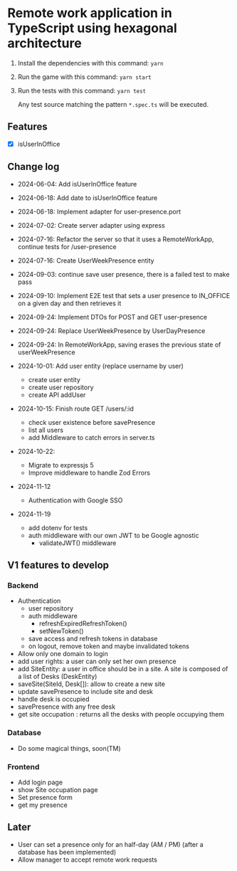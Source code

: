 # Remote work application in TypeScript using hexagonal architecture

1. Install the dependencies with this command: `yarn`
2. Run the game with this command: `yarn start`
3. Run the tests with this command: `yarn test`

   Any test source matching the pattern `*.spec.ts` will be executed.

## Features

- [x] isUserInOffice

## Change log

- 2024-06-04: Add isUserInOffice feature
- 2024-06-18: Add date to isUserInOffice feature
- 2024-06-18: Implement adapter for user-presence.port
- 2024-07-02: Create server adapter using express
- 2024-07-16: Refactor the server so that it uses a RemoteWorkApp, continue tests for /user-presence
- 2024-07-16: Create UserWeekPresence entity
- 2024-09-03: continue save user presence, there is a failed test to make pass
- 2024-09-10: Implement E2E test that sets a user presence to IN_OFFICE on a given day and then retrieves it
- 2024-09-24: Implement DTOs for POST and GET user-presence
- 2024-09-24: Replace UserWeekPresence by UserDayPresence
- 2024-09-24: In RemoteWorkApp, saving erases the previous state of userWeekPresence
- 2024-10-01: Add user entity (replace username by user)
  - create user entity
  - create user repository
  - create API addUser
- 2024-10-15: Finish route GET /users/:id

  - check user existence before savePresence
  - list all users
  - add Middleware to catch errors in server.ts

- 2024-10-22:

  - Migrate to expressjs 5
  - Improve middleware to handle Zod Errors

- 2024-11-12
  - Authentication with Google SSO

- 2024-11-19
  - add dotenv for tests 
  - auth middleware with our own JWT to be Google agnostic
    - validateJWT() middleware

## V1 features to develop

### Backend

- Authentication
  - user repository
  - auth middleware
    - refreshExpiredRefreshToken()
    - setNewToken()
  - save access and refresh tokens in database
  - on logout, remove token and maybe invalidated tokens
- Allow only one domain to login
- add user rights: a user can only set her own presence
- add SiteEntity: a user in office should be in a site. A site is composed of a list of Desks (DeskEntity)
- saveSite(SiteId, Desk[]): allow to create a new site
- update savePresence to include site and desk
- handle desk is occupied
- savePresence with any free desk
- get site occupation : returns all the desks with people occupying them

### Database

- Do some magical things, soon(TM)

### Frontend

- Add login page
- show Site occupation page
- Set presence form
- get my presence

## Later

- User can set a presence only for an half-day (AM / PM) (after a database has been implemented)
- Allow manager to accept remote work requests
